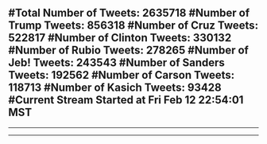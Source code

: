 #Total Number of Tweets: 2635718 
#Number of Trump Tweets: 856318
#Number of Cruz Tweets: 522817
#Number of Clinton Tweets: 330132
#Number of Rubio Tweets: 278265
#Number of Jeb! Tweets: 243543
#Number of Sanders Tweets: 192562
#Number of Carson Tweets: 118713
#Number of Kasich Tweets: 93428
#Current Stream Started at Fri Feb 12 22:54:01 MST
---
---
---

